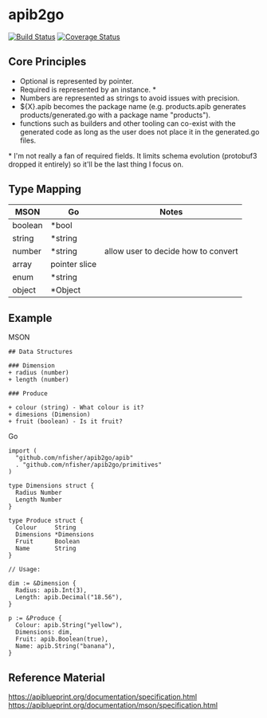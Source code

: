 # apib2go

[![Build Status](https://travis-ci.org/nfisher/apib2go.svg?branch=master)](https://travis-ci.org/nfisher/apib2go)
[![Coverage Status](https://coveralls.io/repos/github/nfisher/apib2go/badge.svg?branch=master)](https://coveralls.io/github/nfisher/apib2go?branch=master)

## Core Principles

- Optional is represented by pointer.
- Required is represented by an instance. \*
- Numbers are represented as strings to avoid issues with precision.
- ${X}.apib becomes the package name (e.g. products.apib generates products/generated.go with a package name "products").
- functions such as builders and other tooling can co-exist with the generated code as long as the user does not place it in the generated.go files.

\* I'm not really a fan of required fields. It limits schema evolution (protobuf3 dropped it entirely) so it'll be the last thing I focus on.

## Type Mapping

| MSON    | Go            | Notes                               |
| ------- | ------------- | ----------------------------------- |
| boolean | \*bool        |                                     |
| string  | \*string      |                                     |
| number  | \*string      | allow user to decide how to convert |
| array   | pointer slice |                                     |
| enum    | \*string      |                                     |
| object  | \*Object      |                                     |

## Example

MSON

```
## Data Structures

### Dimension
+ radius (number)
+ length (number)

### Produce

+ colour (string) - What colour is it?
+ dimesions (Dimension)
+ fruit (boolean) - Is it fruit?
```

Go
```
import (
  "github.com/nfisher/apib2go/apib"
  . "github.com/nfisher/apib2go/primitives"
)

type Dimensions struct {
  Radius Number
  Length Number
}

type Produce struct {
  Colour     String
  Dimensions *Dimensions
  Fruit      Boolean
  Name       String
}

// Usage:

dim := &Dimension {
  Radius: apib.Int(3),
  Length: apib.Decimal("18.56"),
}

p := &Produce {
  Colour: apib.String("yellow"),
  Dimensions: dim,
  Fruit: apib.Boolean(true),
  Name: apib.String("banana"),
}
```

## Reference Material

https://apiblueprint.org/documentation/specification.html
https://apiblueprint.org/documentation/mson/specification.html
